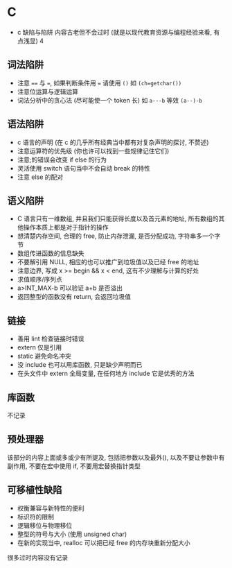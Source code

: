 # C

- c 缺陷与陷阱 内容古老但不会过时 (就是以现代教育资源与编程经验来看, 有点浅显) 4

## 词法陷阱

- 注意 `==` 与 `=`, 如果判断条件用 `=` 请使用 `()` 如 `(ch=getchar())`
- 注意位运算与逻辑运算
- 词法分析中的贪心法 (尽可能使一个 token 长) 如 `a---b` 等效 `(a--)-b`

## 语法陷阱

- c 语言的声明 (在 c 的几乎所有经典当中都有对复杂声明的探讨, 不赘述)
- 注意运算符的优先级 (你也许可以找到一些规律记住它们)
- 注意;的错误会改变 if else 的行为
- 灵活使用 switch 语句当中不会自动 break 的特性
- 注意 else 的配对

## 语义陷阱

- C 语言只有一维数组, 并且我们只能获得长度以及首元素的地址, 所有数组的其他操作本质上都是对于指针的操作
- 想清楚内存空间, 合理的 free, 防止内存泄漏, 是否分配成功, 字符串多一个字节
- 数组传进函数的信息缺失
- 不要解引用 NULL, 相应的也可以推广到垃圾值以及已经 free 的地址
- 注意边界, 写成 x >= begin && x < end, 这有不少理解与计算的好处
- 求值顺序/序列点
- a>INT_MAX-b 可以验证 a+b 是否溢出
- 返回整型的函数没有 return, 会返回垃圾值

## 链接

- 善用 lint 检查链接时错误
- extern 仅是引用
- static 避免命名冲突
- 没 include 也可以用库函数, 只是缺少声明而已
- 在头文件中 extern 全局变量, 在任何地方 include 它是优秀的方法

## 库函数

不记录

## 预处理器

该部分的内容上面或多或少有所提及, 包括把参数以及最外(), 以及不要让参数中有副作用, 不要在宏中使用 if, 不要用宏替换指针类型

## 可移植性缺陷

- 权衡兼容与新特性的便利
- 标识符的限制
- 逻辑移位与物理移位
- 整型的符号与大小 (使用 unsigned char)
- 在新的实现当中, realloc 可以把已经 free 的内存块重新分配大小

很多过时内容没有记录
